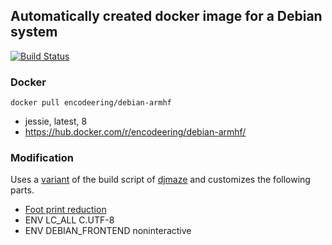 ## Automatically created docker image for a Debian system

[![Build Status](https://travis-ci.org/encodeering/docker-debian.svg?branch=master)](https://travis-ci.org/encodeering/docker-debian)

### Docker

```docker pull encodeering/debian-armhf```

- jessie, latest, 8
- https://hub.docker.com/r/encodeering/debian-armhf/

### Modification

Uses a [variant](https://github.com/encodeering/armhf-debian-docker) of the build script of [djmaze](https://github.com/djmaze/armhf-debian-docker) and customizes the following parts.

- [Foot print reduction](https://wiki.ubuntu.com/ReducingDiskFootprint#Documentation)
- ENV LC_ALL C.UTF-8
- ENV DEBIAN_FRONTEND noninteractive

